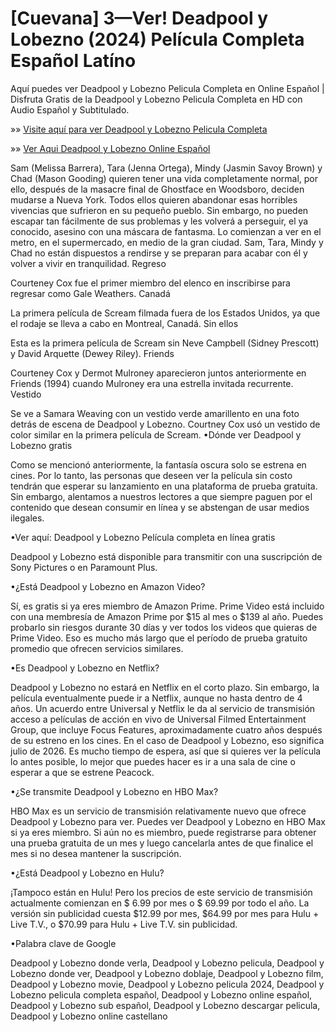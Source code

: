 # [Cuevana] 3—Ver! Deadpool y Lobezno (2024) Película Completa Español Latíno

Aquí puedes ver Deadpool y Lobezno Pelicula Completa en Online Español | Disfruta Gratis de la Deadpool y Lobezno Pelicula Completa en HD con Audio Español y Subtitulado.

»» [Visite aquí para ver Deadpool y Lobezno Pelicula Completa](https://f2movies.site/es/movie/533535/deadpool-wolverine)

»» [Ver Aqui Deadpool y Lobezno Online Español](https://f2movies.site/es/movie/533535/deadpool-wolverine)

Sam (Melissa Barrera), Tara (Jenna Ortega), Mindy (Jasmin Savoy Brown) y Chad (Mason Gooding) quieren tener una vida completamente normal, por ello, después de la masacre final de Ghostface en Woodsboro, deciden mudarse a Nueva York. Todos ellos quieren abandonar esas horribles vivencias que sufrieron en su pequeño pueblo. Sin embargo, no pueden escapar tan fácilmente de sus problemas y les volverá a perseguir, el ya conocido, asesino con una máscara de fantasma. Lo comienzan a ver en el metro, en el supermercado, en medio de la gran ciudad. Sam, Tara, Mindy y Chad no están dispuestos a rendirse y se preparan para acabar con él y volver a vivir en tranquilidad.
Regreso

Courteney Cox fue el primer miembro del elenco en inscribirse para regresar como Gale Weathers.
Canadá

La primera película de Scream filmada fuera de los Estados Unidos, ya que el rodaje se lleva a cabo en Montreal, Canadá.
Sin ellos

Esta es la primera película de Scream sin Neve Campbell (Sidney Prescott) y David Arquette (Dewey Riley).
Friends

Courteney Cox y Dermot Mulroney aparecieron juntos anteriormente en Friends (1994) cuando Mulroney era una estrella invitada recurrente.
Vestido

Se ve a Samara Weaving con un vestido verde amarillento en una foto detrás de escena de Deadpool y Lobezno. Courtney Cox usó un vestido de color similar en la primera película de Scream.
•Dónde ver Deadpool y Lobezno gratis

Como se mencionó anteriormente, la fantasía oscura solo se estrena en cines. Por lo tanto, las personas que deseen ver la película sin costo tendrán que esperar su lanzamiento en una plataforma de prueba gratuita. Sin embargo, alentamos a nuestros lectores a que siempre paguen por el contenido que desean consumir en línea y se abstengan de usar medios ilegales.

•Ver aquí: Deadpool y Lobezno Película completa en línea gratis

Deadpool y Lobezno está disponible para transmitir con una suscripción de Sony Pictures o en Paramount Plus.

•¿Está Deadpool y Lobezno en Amazon Video?

Sí, es gratis si ya eres miembro de Amazon Prime. Prime Video está incluido con una membresía de Amazon Prime por $15 al mes o $139 al año. Puedes probarlo sin riesgos durante 30 días y ver todos los videos que quieras de Prime Video. Eso es mucho más largo que el período de prueba gratuito promedio que ofrecen servicios similares.

•Es Deadpool y Lobezno en Netflix?

Deadpool y Lobezno no estará en Netflix en el corto plazo. Sin embargo, la película eventualmente puede ir a Netflix, aunque no hasta dentro de 4 años. Un acuerdo entre Universal y Netflix le da al servicio de transmisión acceso a películas de acción en vivo de Universal Filmed Entertainment Group, que incluye Focus Features, aproximadamente cuatro años después de su estreno en los cines. En el caso de Deadpool y Lobezno, eso significa julio de 2026. Es mucho tiempo de espera, así que si quieres ver la película lo antes posible, lo mejor que puedes hacer es ir a una sala de cine o esperar a que se estrene Peacock.

•¿Se transmite Deadpool y Lobezno en HBO Max?

HBO Max es un servicio de transmisión relativamente nuevo que ofrece Deadpool y Lobezno para ver. Puedes ver Deadpool y Lobezno en HBO Max si ya eres miembro. Si aún no es miembro, puede registrarse para obtener una prueba gratuita de un mes y luego cancelarla antes de que finalice el mes si no desea mantener la suscripción.

•¿Está Deadpool y Lobezno en Hulu?

¡Tampoco están en Hulu! Pero los precios de este servicio de transmisión actualmente comienzan en $ 6.99 por mes o $ 69.99 por todo el año. La versión sin publicidad cuesta $12.99 por mes, $64.99 por mes para Hulu + Live T.V., o $70.99 para Hulu + Live T.V. sin publicidad.

•Palabra clave de Google

Deadpool y Lobezno donde verla, Deadpool y Lobezno pelicula, Deadpool y Lobezno donde ver, Deadpool y Lobezno doblaje, Deadpool y Lobezno film, Deadpool y Lobezno movie, Deadpool y Lobezno pelicula 2024, Deadpool y Lobezno pelicula completa español, Deadpool y Lobezno online español, Deadpool y Lobezno sub español, Deadpool y Lobezno descargar pelicula, Deadpool y Lobezno online castellano
